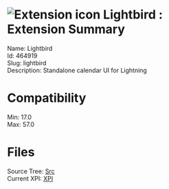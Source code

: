 # ![Extension icon](https://addons.thunderbird.net/user-media/addon_icons/464/464919-64.png?modified=1501914021) Lightbird : Extension Summary

Name: Lightbird  
Id: 464919  
Slug: lightbird  
Description: Standalone calendar UI for Lightning
  

# Compatibility
Min: 17.0  
Max: 57.0  

# Files

Source Tree: [Src](C:/Dev/Thunderbird/ThunderKdB/xall/xOther/464919-lightbird/src)  
Current XPI: [XPI](C:/Dev/Thunderbird/ThunderKdB/xall/xOther/464919-lightbird/xpi)  



